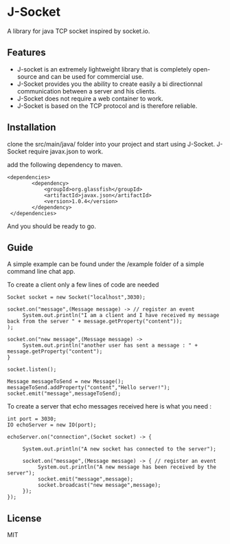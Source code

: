 # J-Socket
A library for java TCP socket inspired by socket.io. 

## Features 

- J-socket is an extremely lightweight library that is completely open-source and can be used for commercial use.
- J-Socket provides you the ability to create easily a bi directionnal communication between a server and his clients.
- J-Socket does not require a web container to work.
- J-Socket is based on the TCP protocol and is therefore reliable.

## Installation

clone the src/main/java/ folder into your project and start using J-Socket. 
J-Socket require javax.json to work.

add the following dependency to maven.
```
<dependencies>
        <dependency>
            <groupId>org.glassfish</groupId>
            <artifactId>javax.json</artifactId>
            <version>1.0.4</version>
        </dependency>
 </dependencies>
 ```
 And you should be ready to go.
 
 ## Guide
 
 A simple example can be found under the /example folder of a simple command line chat app. 
 
 To create a client only a few lines of code are needed
 ```
 Socket socket = new Socket("localhost",3030); 
 
 socket.on("message",(Message message) -> // register an event
      System.out.println("I am a client and I have received my message back from the server " + message.getProperty("content"));
 );
 
 socket.on("new message",(Message message) -> 
      System.out.println("another user has sent a message : " + message.getProperty("content");
 }
 
 socket.listen();
 
 Message messageToSend = new Message();
 messageToSend.addProperty("content","Hello server!");
 socket.emit("message",messageToSend);
 ```
 
 To create a server that echo messages received here is what you need :
 
 ```
 int port = 3030;
 IO echoServer = new IO(port);
 
 echoServer.on("connection",(Socket socket) -> {
      
      System.out.println("A new socket has connected to the server");
      
      socket.on("message",(Message message) -> { // register an event
           System.out.println("A new message has been received by the server");
           socket.emit("message",message);
           socket.broadcast("new message",message);
      });
 });
 ```
 
 ## License
 MIT
